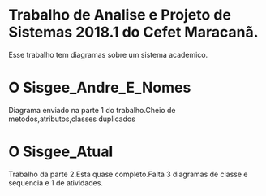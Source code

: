 # Trabalho de Analise e Projeto de Sistemas 2018.1 do Cefet Maracanã.

Esse trabalho tem diagramas sobre um sistema academico.

# O Sisgee_Andre_E_Nomes
Diagrama enviado na parte 1 do trabalho.Cheio de metodos,atributos,classes duplicados

# O Sisgee_Atual
Trabalho da parte 2.Esta quase completo.Falta 3 diagramas de classe e sequencia e 1 de atividades.
